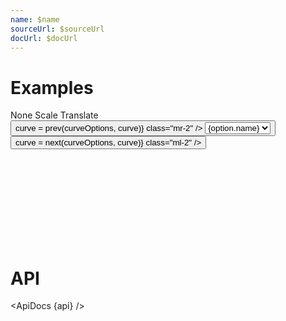 ```yaml
---
name: $name
sourceUrl: $sourceUrl
docUrl: $docUrl
---
```


<script lang="ts">
	import * as d3shapes from 'd3-shape';
	import { cubicOut } from 'svelte/easing';

	import { ApiDocs, Button, Field, Switch, ToggleGroup, ToggleOption } from 'svelte-ux';

	import { mdiChevronLeft, mdiChevronRight } from '@mdi/js';

	import api from '$lib/components/Zoom.svelte?raw&sveld';

	import Chart, { Svg } from '$lib/components/Chart.svelte';
	import Circle from '$lib/components/Circle.svelte';
	import Path from '$lib/components/Path.svelte';
	import Points from '$lib/components/Points.svelte';
	import Zoom from '$lib/components/Zoom.svelte';

	import Preview from '$lib/docs/Preview.svelte';
	import RangeField from '$lib/docs/RangeField.svelte';
	import ZoomControls from '$lib/docs/ZoomControls.svelte';

	import { getSpiral } from '$lib/utils/genData';
	import { degreesToRadians } from '$lib/utils/math';

	let zoom;
	let pointCount = 500;
	let angle = 137.5; // 
	let showPoints = true;
	let showPath = false;
	let tweened = true;
	let scrollMode = 'scale';

	$: data = getSpiral({ angle, radius: 10, count: pointCount, width: 500, height: 500 })

	let curve = d3shapes['curveLinear'];
	const curveOptions = Object
		.keys(d3shapes)
		.filter(key => key.startsWith('curve'))
		.filter(key => !key.endsWith('Open') && !key.endsWith('Closed'))
		.map(key => {
			return {
				name: key.replace('curve', ''),
				value: d3shapes[key]
			}
		})

	function prev(options, current) {
		const index = options.findIndex(x => x.value === current);
		if (index === 0) {
			return options[options.length - 1].value
		} else {
			return options[index - 1].value
		}
	}

	function next(options, current) {
		const index = options.findIndex(x => x.value === current);
		if (index === options.length - 1) {
			return options[0].value
		} else {
			return options[index + 1].value
		}
	}
</script>

# Examples

<div class="grid grid-cols-[1fr,auto,2fr] gap-2 mb-2">
	<Field label="Scroll mode" let:id>
		<ToggleGroup bind:value={scrollMode} contained classes={{ root: 'w-full', options: 'w-full' }}>
			<ToggleOption value="none">None</ToggleOption>
			<ToggleOption value="scale">Scale</ToggleOption>
			<ToggleOption value="translate">Translate</ToggleOption>
		</ToggleGroup>
	</Field>
	<Field label="Tweened" let:id>
		<Switch bind:checked={tweened} {id} />
	</Field>
</div>

<div class="grid grid-cols-[1fr,auto,1fr,auto,1fr,auto] gap-2 mb-2">
	<RangeField label="Points" bind:value={pointCount} min={1} max={2000} />
	<Field label="Show points" let:id>
		<Switch bind:checked={showPoints} {id} />
	</Field>
	<RangeField label="Angle" bind:value={angle} min={1} max={360} />
	<Field label="Show path" let:id>
		<Switch bind:checked={showPath} {id} />
	</Field>
		<Field label="Curve" let:id>
		<Button icon={mdiChevronLeft} on:click={() => curve = prev(curveOptions, curve)} class="mr-2" />
		<select bind:value={curve} class="w-full outline-none appearance-none text-sm" {id}>
			{#each curveOptions as option}
				<option value={option.value}>{option.name}</option>
			{/each}
		</select>
		<Button icon={mdiChevronRight} on:click={() => curve = next(curveOptions, curve)} class="ml-2" />
	</Field>
</div>

<Preview>
	<div class="h-[500px] p-4 border rounded relative overflow-hidden">
		<div class="absolute top-0 right-0 z-10">
			<ZoomControls {zoom} />
		</div>
		<Chart {data} x="x" y="y">
			<Svg>
				<Zoom bind:this={zoom} scroll={scrollMode} tweened={{ duration: 800, easing: cubicOut }}>
					{#if showPath}
						<Path curve={curve} {tweened} />
					{/if}
					{#if showPoints}
						<Points let:points>
							{#each points as point, index}
								<Circle cx={point.x} cy={point.y} r={2} class={index % 2 ? "fill-blue-500" : "fill-green-500"} {tweened} />
							{/each}
						</Points>
					{/if}
				</Zoom>
			</Svg>
		</Chart>
	</div>
</Preview>

# API

<ApiDocs {api} />
